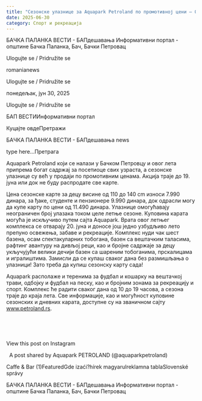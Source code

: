 ```yaml
---
title: "Сезонске улазнице за Aquapark Petroland по промотивној цени – Отварање 20. јуна"
date: 2025-06-30
category: Спорт и рекреација
---
```


БАЧКА ПАЛАНКА ВЕСТИ - БАПдешавања Информативни портал - општине Бачка Паланка, Бач, Бачки Петровац

Ulogujte se / Pridružite se

romanianews

Ulogujte se / Pridružite se

понедељак, јун 30, 2025

Ulogujte se / Pridružite se

БАП ВЕСТИИнформативни портал

Куцајте овдеПретражи

БАЧКА ПАЛАНКА ВЕСТИ - БАПдешавања news

type here...Претрага

Aquapark Petroland који се налази у Бачком Петровцу и овог лета припрема богат садржај за посетиоце свих узраста, а сезонске улазнице су већ у продаји по промотивним ценама. Акција траје до 19. јуна или док не буду распродате све карте.

Цена сезонске карте за децу висине од 110 до 140 cm износи 7.990 динара, за ђаке, студенте и пензионере 9.990 динара, док одрасли могу да купе карту по цени од 11.490 динара. Улазнице омогућавају неограничен број улазака током целе летње сезоне. Куповина карата могућа је искључиво путем сајта Aquapark.
Врата овог летњег комплекса се отварају 20. јуна и доносе још једно узбудљиво лето препуно освежења, забаве и рекреације. Комплекс нуди чак шест базена, осам спектакуларних тобогана, базен са вештачким таласима, рафтинг авантуру на дивљој реци, као и бројне садржаје за децу укључујући велики дечији базен са шареним тобоганима, прскалицама и игралиштима.
Замисли да се купаш сваког дана без размишљања о улазници! Зато треба да купиш сезонску карту сада!

Aquapark располаже и теренима за фудбал и кошарку на вештачкој трави, одбојку и фудбал на песку, као и бројним зонама за рекреацију и спорт.
Комплекс ће радити сваког дана од 10 до 19 часова, а сезона траје до краја лета.
Све информације, као и могућност куповине сезонских и дневних карата, доступне су на званичном сајту www.petroland.rs.
  
 














 










View this post on Instagram






















 
A post shared by Aquapark PETROLAND (@aquaparkpetroland)

Caffe & Bar (1)FeaturedGde izaći?hírek magyarulreklamna tablaSlovenské správy

БАЧКА ПАЛАНКА ВЕСТИ - БАПдешавања Информативни портал - општине Бачка Паланка, Бач, Бачки Петровац
